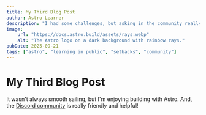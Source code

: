 ```yaml
---
title: My Third Blog Post
author: Astro Learner
description: "I had some challenges, but asking in the community really helped!"
image:
    url: "https://docs.astro.build/assets/rays.webp"
    alt: "The Astro logo on a dark background with rainbow rays."
pubDate: 2025-09-21
tags: ["astro", "learning in public", "setbacks", "community"]
---
```

# My Third Blog Post

It wasn't always smooth sailing, but I'm enjoying building with Astro. And, the [Discord community](https://astro.build/chat) is really friendly and helpful!

